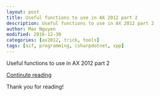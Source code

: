 ```yaml
---
layout: post
title: Useful functions to use in AX 2012 part 2
description: Useful functions to use in AX 2012 part 2
author: Max Nguyen
modified: 2016-12-30
categories: [ax2012, trick, tools]
tags: [aif, programming, csharpdotnet, xpp]
---
```

Useful functions to use in AX 2012 part 2


<div markdown="0"><a href="https://dynamics365.github.io/ax2012/trick/tools/Useful-functions-to-use-in-AX-2012/" class="btn btn-info">Continute reading</a></div>
<!--more-->
<script src="https://gist.github.com/Dynamics365/1ed910f5b0d3351557bd.js"></script>

Thank you for reading!
